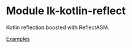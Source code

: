 # Module lk-kotlin-reflect

Kotlin reflection boosted with ReflectASM.

[Examples](src/test/kotlin/lk/kotlin/reflect/example)